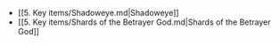 - [[5. Key items/Shadoweye.md|Shadoweye]]
- [[5. Key items/Shards of the Betrayer God.md|Shards of the Betrayer God]]
